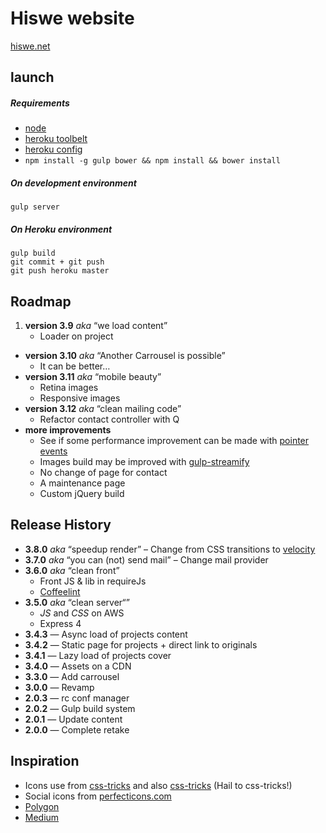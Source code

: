# Hiswe website

[hiswe.net](http://hiswe.net)

## launch

##### Requirements

- [node](http://nodejs.org/download/)
- [heroku toolbelt](https://toolbelt.heroku.com/)
- [heroku config](https://github.com/ddollar/heroku-config)
- ```npm install -g gulp bower && npm install && bower install```


##### On development environment

```
gulp server
```

##### On Heroku environment

```
gulp build
git commit + git push
git push heroku master
```

## Roadmap

1. **version 3.9** *aka* “we load content”
	- Loader on project
- **version 3.10** *aka* “Another Carrousel is possible”
	- It can be better…    
- **version 3.11** *aka* “mobile beauty”
	- Retina images
	- Responsive images
- **version 3.12** *aka* “clean mailing code”
	- Refactor contact controller with Q
- **more improvements**
	- See if some performance improvement can be made with [pointer events](http://www.thecssninja.com/javascript/pointer-events-60fps)
	- Images build may be improved with [gulp-streamify](https://github.com/nfroidure/gulp-streamify)
	- No change of page for contact
	- A maintenance page
	- Custom jQuery build

## Release History

- **3.8.0** *aka* “speedup render” – Change from CSS transitions to [velocity](http://julian.com/research/velocity/)
- **3.7.0** *aka* “you can (not) send mail” – Change mail provider
- **3.6.0** *aka* “clean front”
	- Front JS & lib in requireJs
	- [Coffeelint](https://www.npmjs.org/package/gulp-coffeelint/)
- **3.5.0** *aka* “clean server“”
	- *JS* and *CSS* on AWS
	- Express 4
- **3.4.3** — Async load of projects content 
- **3.4.2** — Static page for projects + direct link to originals
- **3.4.1** — Lazy load of projects cover 
- **3.4.0** — Assets on a CDN
- **3.3.0** — Add carrousel
- **3.0.0** — Revamp
- **2.0.3** — rc conf manager
- **2.0.2** — Gulp build system
- **2.0.1** — Update content
- **2.0.0** — Complete retake


## Inspiration

- Icons use from [css-tricks](http://css-tricks.com/svg-sprites-use-better-icon-fonts/) and also [css-tricks](http://css-tricks.com/icon-fonts-vs-svg/) (Hail to css-tricks!)
- Social icons from [perfecticons.com](http://perfecticons.com/)
- [Polygon](http://www.polygon.com/2014/4/7/5582644/mlb-14-the-show-review)
- [Medium](https://medium.com/gulp-js-build/23812e4c9ec1)